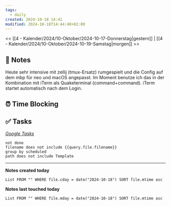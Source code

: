 ```yaml
---
tags:
  - daily
created: 2024-10-18 14:41
modified: 2024-10-18T14:44:40+02:00
---
```

<< [[4 - Kalender/2024/10-Oktober/2024-10-17-Donnerstag|gestern]] | [[4 - Kalender/2024/10-Oktober/2024-10-19-Samstag|morgen]] >>

## 📝 Notes

Heute sehr intensive mit zellij (tmux-Ersatz) rumgespielt und die Config auf dem mbp für neo und macOS angepasst. Im Moment benutze ich das in der Kombination mit iTerm als Quaketerminal (command+command).  iTerm startet automatisch nach dem Login.

## ⏰ Time Blocking

## ✅ Tasks

_[Google Tasks](https://calendar.google.com/calendar/u/0/r/tasks)_
```tasks
not done
filename does not include {{query.file.filename}}
group by scheduled
path does not include Template
```

---

**Notes created today**
```dataview
List FROM "" WHERE file.cday = date("2024-10-18") SORT file.mtime asc
```

 **Notes last touched today**
 
```dataview
List FROM "" WHERE file.mday = date("2024-10-18") SORT file.mtime asc
```